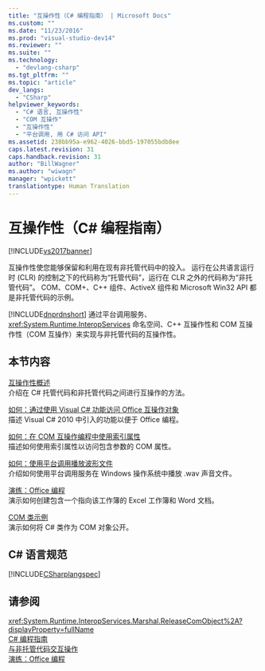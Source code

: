 ```yaml
---
title: "互操作性（C# 编程指南） | Microsoft Docs"
ms.custom: ""
ms.date: "11/23/2016"
ms.prod: "visual-studio-dev14"
ms.reviewer: ""
ms.suite: ""
ms.technology: 
  - "devlang-csharp"
ms.tgt_pltfrm: ""
ms.topic: "article"
dev_langs: 
  - "CSharp"
helpviewer_keywords: 
  - "C# 语言, 互操作性"
  - "COM 互操作"
  - "互操作性"
  - "平台调用, 用 C# 访问 API"
ms.assetid: 238bb95a-e962-4026-bbd5-197055bdb8ee
caps.latest.revision: 31
caps.handback.revision: 31
author: "BillWagner"
ms.author: "wiwagn"
manager: "wpickett"
translationtype: Human Translation
---
```

# 互操作性（C# 编程指南）
[!INCLUDE[vs2017banner](../../../csharp/includes/vs2017banner.md)]

互操作性使您能够保留和利用在现有非托管代码中的投入。  运行在公共语言运行时 \(CLR\) 的控制之下的代码称为“托管代码”，运行在 CLR 之外的代码称为“非托管代码”。  COM、COM\+、C\+\+ 组件、ActiveX 组件和 Microsoft Win32 API 都是非托管代码的示例。  
  
 [!INCLUDE[dnprdnshort](../../../csharp/getting-started/includes/dnprdnshort_md.md)] 通过平台调用服务、<xref:System.Runtime.InteropServices> 命名空间、C\+\+ 互操作性和 COM 互操作性（COM 互操作）来实现与非托管代码的互操作性。  
  
## 本节内容  
 [互操作性概述](../../../csharp/programming-guide/interop/interoperability-overview.md)  
 介绍在 C\# 托管代码和非托管代码之间进行互操作的方法。  
  
 [如何：通过使用 Visual C\# 功能访问 Office 互操作对象](../../../csharp/programming-guide/interop/how-to-access-office-onterop-objects.md)  
 描述 Visual C\# 2010 中引入的功能以便于 Office 编程。  
  
 [如何：在 COM 互操作编程中使用索引属性](../../../csharp/programming-guide/interop/how-to-use-indexed-properties-in-com-interop-rogramming.md)  
 描述如何使用索引属性以访问包含参数的 COM 属性。  
  
 [如何：使用平台调用播放波形文件](../../../csharp/programming-guide/interop/how-to-use-platform-invoke-to-play-a-wave-file.md)  
 介绍如何使用平台调用服务在 Windows 操作系统中播放 .wav 声音文件。  
  
 [演练：Office 编程](../../../csharp/programming-guide/interop/walkthrough-office-programming.md)  
 演示如何创建包含一个指向该工作簿的 Excel 工作簿和 Word 文档。  
  
 [COM 类示例](../../../csharp/programming-guide/interop/example-com-class.md)  
 演示如何将 C\# 类作为 COM 对象公开。  
  
## C\# 语言规范  
 [!INCLUDE[CSharplangspec](../../../csharp/language-reference/keywords/includes/csharplangspec_md.md)]  
  
## 请参阅  
 <xref:System.Runtime.InteropServices.Marshal.ReleaseComObject%2A?displayProperty=fullName>   
 [C\# 编程指南](../../../csharp/programming-guide/index.md)   
 [与非托管代码交互操作](../Topic/Interoperating%20with%20Unmanaged%20Code.md)   
 [演练：Office 编程](../../../csharp/programming-guide/interop/walkthrough-office-programming.md)